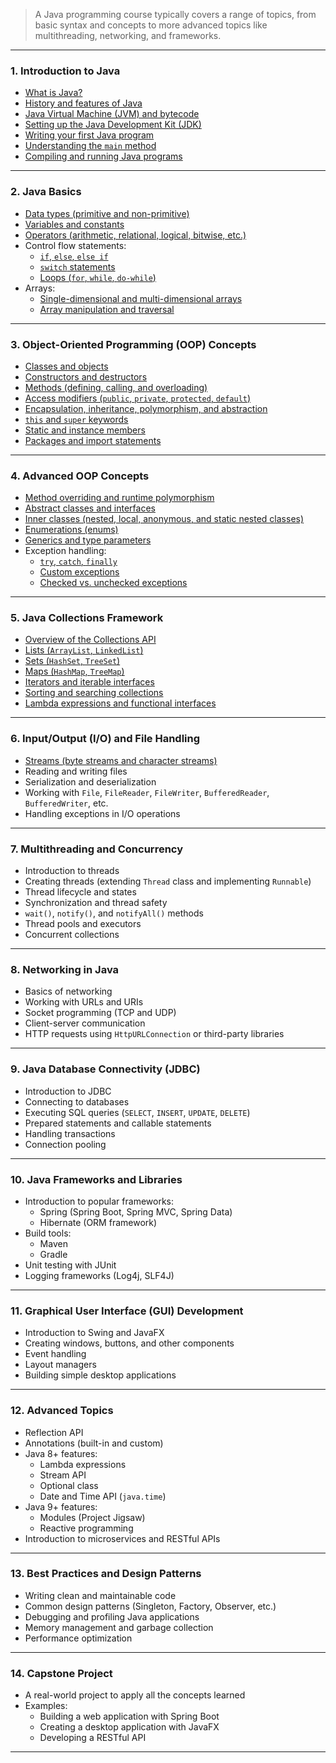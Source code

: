 > A Java programming course typically covers a range of topics, from basic syntax and concepts to more advanced topics like multithreading, networking, and frameworks.

---

### **1. Introduction to Java**
- [What is Java?](https://github.com/aw-junaid/Computer-Science/blob/main/Programming%20Fundamentals/Java/Java%20course/What%20is%20Java%3F.md)
- [History and features of Java](https://github.com/aw-junaid/Computer-Science/blob/main/Programming%20Fundamentals/Java/Java%20course/History%20and%20features%20of%20Java.md)
- [Java Virtual Machine (JVM) and bytecode](https://github.com/aw-junaid/Computer-Science/blob/main/Programming%20Fundamentals/Java/Java%20course/Java%20Virtual%20Machine%20(JVM)%20and%20bytecode.md)
- [Setting up the Java Development Kit (JDK)](https://github.com/aw-junaid/Computer-Science/blob/main/Programming%20Fundamentals/Java/Java%20course/Setting%20up%20the%20Java%20Development%20Kit%20(JDK).md)
- [Writing your first Java program](https://github.com/aw-junaid/Computer-Science/blob/main/Programming%20Fundamentals/Java/Java%20course/Writing%20your%20first%20Java%20program.md)
- [Understanding the `main` method](https://github.com/aw-junaid/Computer-Science/blob/main/Programming%20Fundamentals/Java/Java%20course/Understanding%20the%20%60main%60%20method.md)
- [Compiling and running Java programs](https://github.com/aw-junaid/Computer-Science/blob/main/Programming%20Fundamentals/Java/Java%20course/Compiling%20and%20running%20Java%20programs.md)

---

### **2. Java Basics**
- [Data types (primitive and non-primitive)](https://github.com/aw-junaid/Computer-Science/blob/main/Programming%20Fundamentals/Java/Java%20course/Data%20types%20(primitive%20and%20non-primitive).md)
- [Variables and constants](https://github.com/aw-junaid/Computer-Science/blob/main/Programming%20Fundamentals/Java/Java%20course/Variables%20and%20constants.md)
- [Operators (arithmetic, relational, logical, bitwise, etc.)](https://github.com/aw-junaid/Computer-Science/blob/main/Programming%20Fundamentals/Java/Java%20course/Operators%20(arithmetic%2C%20relational%2C%20logical%2C%20bitwise%2C%20etc.).md)
- Control flow statements:
  - [`if`, `else`, `else if`](https://github.com/aw-junaid/Computer-Science/blob/main/Programming%20Fundamentals/Java/Java%20course/%60if%60%2C%20%60else%60%2C%20%60else%20if%60.md)
  - [`switch` statements](https://github.com/aw-junaid/Computer-Science/blob/main/Programming%20Fundamentals/Java/Java%20course/switch%60%20statements.md)
  - [Loops (`for`, `while`, `do-while`)](https://github.com/aw-junaid/Computer-Science/blob/main/Programming%20Fundamentals/Java/Java%20course/Loops%20(%60for%60%2C%20%60while%60%2C%20%60do-while%60).md)
- Arrays:
  - [Single-dimensional and multi-dimensional arrays](https://github.com/aw-junaid/Computer-Science/blob/main/Programming%20Fundamentals/Java/Java%20course/Single-dimensional%20and%20multi-dimensional%20arrays.md)
  - [Array manipulation and traversal](https://github.com/aw-junaid/Computer-Science/blob/main/Programming%20Fundamentals/Java/Java%20course/Array%20manipulation%20and%20traversal.md)
---

### **3. Object-Oriented Programming (OOP) Concepts**
- [Classes and objects](https://github.com/aw-junaid/Computer-Science/blob/main/Programming%20Fundamentals/Java/Java%20course/Classes%20and%20objects.md)
- [Constructors and destructors](https://github.com/aw-junaid/Computer-Science/blob/main/Programming%20Fundamentals/Java/Java%20course/Constructors%20and%20destructors.md)
- [Methods (defining, calling, and overloading)](https://github.com/aw-junaid/Computer-Science/blob/main/Programming%20Fundamentals/Java/Java%20course/Methods%20(defining%2C%20calling%2C%20and%20overloading).md)
- [Access modifiers (`public`, `private`, `protected`, `default`)](https://github.com/aw-junaid/Computer-Science/blob/main/Programming%20Fundamentals/Java/Java%20course/Access%20modifiers%20(%60public%60%2C%20%60private%60%2C%20%60protected%60%2C%20%60default%60).md)
- [Encapsulation, inheritance, polymorphism, and abstraction](https://github.com/aw-junaid/Computer-Science/blob/main/Programming%20Fundamentals/Java/Java%20course/Encapsulation%2C%20inheritance%2C%20polymorphism%2C%20and%20abstraction.md)
- [`this` and `super` keywords](https://github.com/aw-junaid/Computer-Science/blob/main/Programming%20Fundamentals/Java/Java%20course/%60this%60%20and%20%60super%60%20keywords.md)
- [Static and instance members](https://github.com/aw-junaid/Computer-Science/blob/main/Programming%20Fundamentals/Java/Java%20course/Static%20and%20instance%20members.md)
- [Packages and import statements](https://github.com/aw-junaid/Computer-Science/blob/main/Programming%20Fundamentals/Java/Java%20course/Packages%20and%20import%20statements.md)

---

### **4. Advanced OOP Concepts**
- [Method overriding and runtime polymorphism](https://github.com/aw-junaid/Computer-Science/blob/main/Programming%20Fundamentals/Java/Java%20course/Method%20overriding%20and%20runtime%20polymorphism)
- [Abstract classes and interfaces](https://github.com/aw-junaid/Computer-Science/blob/main/Programming%20Fundamentals/Java/Java%20course/Abstract%20classes%20and%20interfaces.md)
- [Inner classes (nested, local, anonymous, and static nested classes)](https://github.com/aw-junaid/Computer-Science/blob/main/Programming%20Fundamentals/Java/Java%20course/Inner%20classes%20(nested%2C%20local%2C%20anonymous%2C%20and%20static%20nested%20classes).md)
- [Enumerations (enums)](https://github.com/aw-junaid/Computer-Science/blob/main/Programming%20Fundamentals/Java/Java%20course/Enumerations%20(enums).md)
- [Generics and type parameters](https://github.com/aw-junaid/Computer-Science/blob/main/Programming%20Fundamentals/Java/Java%20course/Generics%20and%20type%20parameters.md)
- Exception handling:
  - [`try`, `catch`, `finally`](https://github.com/aw-junaid/Computer-Science/blob/main/Programming%20Fundamentals/Java/Java%20course/%60try%60%2C%20%60catch%60%2C%20%60finally%60.md)
  - [Custom exceptions](https://github.com/aw-junaid/Computer-Science/blob/main/Programming%20Fundamentals/Java/Java%20course/Custom%20exceptions.md)
  - [Checked vs. unchecked exceptions](https://github.com/aw-junaid/Computer-Science/blob/main/Programming%20Fundamentals/Java/Java%20course/Checked%20vs.%20unchecked%20exceptions.md)

---

### **5. Java Collections Framework**
- [Overview of the Collections API](https://github.com/aw-junaid/Computer-Science/blob/main/Programming%20Fundamentals/Java/Java%20course/Overview%20of%20the%20Collections%20API.md)
- [Lists (`ArrayList`, `LinkedList`)](https://github.com/aw-junaid/Computer-Science/blob/main/Programming%20Fundamentals/Java/Java%20course/Lists%20(%60ArrayList%60%2C%20%60LinkedList%60).md)
- [Sets (`HashSet`, `TreeSet`)](https://github.com/aw-junaid/Computer-Science/blob/main/Programming%20Fundamentals/Java/Java%20course/Sets%20(%60HashSet%60%2C%20%60TreeSet%60).md)
- [Maps (`HashMap`, `TreeMap`)](https://github.com/aw-junaid/Computer-Science/blob/main/Programming%20Fundamentals/Java/Java%20course/Maps%20(%60HashMap%60%2C%20%60TreeMap%60).md)
- [Iterators and iterable interfaces](https://github.com/aw-junaid/Computer-Science/blob/main/Programming%20Fundamentals/Java/Java%20course/Iterators%20and%20iterable%20interfaces.md)
- [Sorting and searching collections](https://github.com/aw-junaid/Computer-Science/blob/main/Programming%20Fundamentals/Java/Java%20course/Sorting%20and%20searching%20collections.md)
- [Lambda expressions and functional interfaces](https://github.com/aw-junaid/Computer-Science/blob/main/Programming%20Fundamentals/Java/Java%20course/Lambda%20expressions%20and%20functional%20interfaces.md)

---

### **6. Input/Output (I/O) and File Handling**
- [Streams (byte streams and character streams)](https://github.com/aw-junaid/Computer-Science/blob/main/Programming%20Fundamentals/Java/Java%20course/Streams%20(byte%20streams%20and%20character%20streams).md)
- Reading and writing files
- Serialization and deserialization
- Working with `File`, `FileReader`, `FileWriter`, `BufferedReader`, `BufferedWriter`, etc.
- Handling exceptions in I/O operations

---

### **7. Multithreading and Concurrency**
- Introduction to threads
- Creating threads (extending `Thread` class and implementing `Runnable`)
- Thread lifecycle and states
- Synchronization and thread safety
- `wait()`, `notify()`, and `notifyAll()` methods
- Thread pools and executors
- Concurrent collections

---

### **8. Networking in Java**
- Basics of networking
- Working with URLs and URIs
- Socket programming (TCP and UDP)
- Client-server communication
- HTTP requests using `HttpURLConnection` or third-party libraries

---

### **9. Java Database Connectivity (JDBC)**
- Introduction to JDBC
- Connecting to databases
- Executing SQL queries (`SELECT`, `INSERT`, `UPDATE`, `DELETE`)
- Prepared statements and callable statements
- Handling transactions
- Connection pooling

---

### **10. Java Frameworks and Libraries**
- Introduction to popular frameworks:
  - Spring (Spring Boot, Spring MVC, Spring Data)
  - Hibernate (ORM framework)
- Build tools:
  - Maven
  - Gradle
- Unit testing with JUnit
- Logging frameworks (Log4j, SLF4J)

---

### **11. Graphical User Interface (GUI) Development**
- Introduction to Swing and JavaFX
- Creating windows, buttons, and other components
- Event handling
- Layout managers
- Building simple desktop applications

---

### **12. Advanced Topics**
- Reflection API
- Annotations (built-in and custom)
- Java 8+ features:
  - Lambda expressions
  - Stream API
  - Optional class
  - Date and Time API (`java.time`)
- Java 9+ features:
  - Modules (Project Jigsaw)
  - Reactive programming
- Introduction to microservices and RESTful APIs

---

### **13. Best Practices and Design Patterns**
- Writing clean and maintainable code
- Common design patterns (Singleton, Factory, Observer, etc.)
- Debugging and profiling Java applications
- Memory management and garbage collection
- Performance optimization

---

### **14. Capstone Project**
- A real-world project to apply all the concepts learned
- Examples:
  - Building a web application with Spring Boot
  - Creating a desktop application with JavaFX
  - Developing a RESTful API

---


